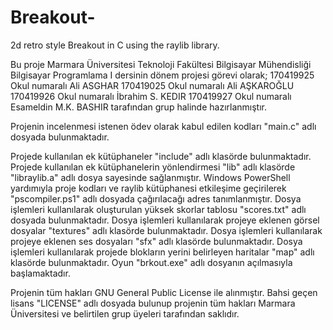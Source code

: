 # Breakout-
2d retro style Breakout in C using the raylib library. 

Bu proje Marmara Üniversitesi Teknoloji Fakültesi Bilgisayar Mühendisliği Bilgisayar Programlama I dersinin dönem projesi görevi olarak;
170419925 Okul numaralı Ali ASGHAR
170419025 Okul numaralı Ali AŞKAROĞLU
170419926 Okul numaralı İbrahim S. KEDIR
170419927 Okul numaralı Esameldin M.K. BASHIR tarafından grup halinde hazırlanmıştır.

Projenin incelenmesi istenen ödev olarak kabul edilen kodları "main.c" adlı dosyada bulunmaktadır.

Projede kullanılan ek kütüphaneler "include" adlı klasörde bulunmaktadır.
Projede kullanılan ek kütüphanelerin yönlendirmesi "lib" adlı klasörde "libraylib.a" adlı dosya sayesinde sağlanmıştır.
Windows PowerShell yardımıyla proje kodları ve raylib kütüphanesi etkileşime geçirilerek "pscompiler.ps1" adlı dosyada çağırılacağı adres tanımlanmıştır.
Dosya işlemleri kullanılarak oluşturulan yüksek skorlar tablosu "scores.txt" adlı dosyada bulunmaktadır.
Dosya işlemleri kullanılarak projeye eklenen görsel dosyalar "textures" adlı klasörde bulunmaktadır.
Dosya işlemleri kullanılarak projeye eklenen ses dosyaları "sfx" adlı klasörde bulunmaktadır.
Dosya işlemleri kullanılarak projede blokların yerini belirleyen haritalar "map" adlı klasörde bulunmaktadır.
Oyun "brkout.exe" adlı dosyanın açılmasıyla başlamaktadır.

Projenin tüm hakları GNU General Public License ile alınmıştır.
Bahsi geçen lisans "LICENSE" adlı dosyada bulunup projenin tüm hakları Marmara Üniversitesi ve belirtilen grup üyeleri tarafından saklıdır. 
